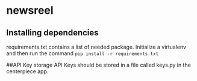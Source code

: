 # newsreel

## Installing dependencies
requirements.txt contains a list of needed package. Initialize a virtualenv and then run the command `pip install -r requirements.txt`

##API Key storage
API Keys should be stored in a file called keys.py in the centerpiece app. 
